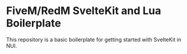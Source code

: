 # FiveM/RedM SvelteKit and Lua Boilerplate

This repository is a basic boilerplate for getting started with SvelteKit in NUI.
